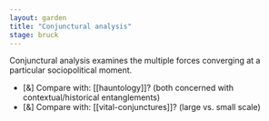 ```yaml
---  
layout: garden
title: "Conjunctural analysis"
stage: bruck
---
```


Conjunctural analysis examines the multiple forces converging at a particular sociopolitical moment.

- [&] Compare with: [[hauntology]]? (both concerned with contextual/historical entanglements)
- [&] Compare with: [[vital-conjunctures]]? (large vs. small scale)